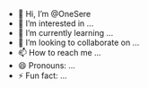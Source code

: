 - 👋 Hi, I’m @OneSere
- 👀 I’m interested in ...
- 🌱 I’m currently learning ...
- 💞️ I’m looking to collaborate on ...
- 📫 How to reach me ...
- 😄 Pronouns: ...
- ⚡ Fun fact: ...

<!---
OneSere/OneSere is a ✨ special ✨ repository because its `README.md` (this file) appears on your GitHub profile.
You can click the Preview link to take a look at your changes.
--->
